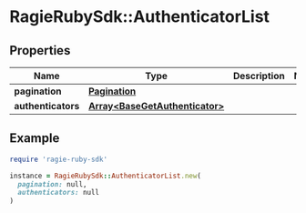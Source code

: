 # RagieRubySdk::AuthenticatorList

## Properties

| Name | Type | Description | Notes |
| ---- | ---- | ----------- | ----- |
| **pagination** | [**Pagination**](Pagination.md) |  |  |
| **authenticators** | [**Array&lt;BaseGetAuthenticator&gt;**](BaseGetAuthenticator.md) |  |  |

## Example

```ruby
require 'ragie-ruby-sdk'

instance = RagieRubySdk::AuthenticatorList.new(
  pagination: null,
  authenticators: null
)
```

